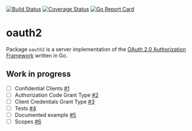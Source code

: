 [![Build Status](https://travis-ci.org/danilobuerger/oauth2.svg?branch=master)](https://travis-ci.org/danilobuerger/oauth2) [![Coverage Status](https://coveralls.io/repos/github/danilobuerger/oauth2/badge.svg?branch=master)](https://coveralls.io/github/danilobuerger/oauth2?branch=master) [![Go Report Card](https://goreportcard.com/badge/github.com/danilobuerger/oauth2)](https://goreportcard.com/report/github.com/danilobuerger/oauth2)

# oauth2

Package `oauth2` is a server implementation of the [OAuth 2.0 Authorization Framework](https://tools.ietf.org/html/rfc6749) written in Go.

## Work in progress

- [ ] Confidential Clients [#1](https://github.com/danilobuerger/oauth2/issues/1)
- [ ] Authorization Code Grant Type [#2](https://github.com/danilobuerger/oauth2/issues/2)
- [ ] Client Credentials Grant Type [#3](https://github.com/danilobuerger/oauth2/issues/3)
- [ ] Tests [#4](https://github.com/danilobuerger/oauth2/issues/4)
- [ ] Documented example [#5](https://github.com/danilobuerger/oauth2/issues/5)
- [ ] Scopes [#6](https://github.com/danilobuerger/oauth2/issues/6)
